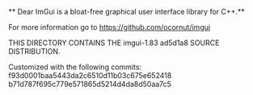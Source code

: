 ** Dear ImGui is a bloat-free graphical user interface library for C++.**

For more information go to https://github.com/ocornut/imgui

THIS DIRECTORY CONTAINS THE imgui-1.83 ad5d1a8 SOURCE DISTRIBUTION.

Customized with the following commits:
f93d0001baa5443da2c6510d11b03c675e652418
b71d787f695c779e571865d5214d4da8d50aa7c5

